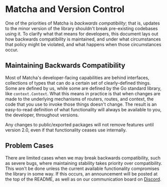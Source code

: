 # Matcha and Version Control

One of the priorities of Matcha is *backwards compatibility*; that is, updates to the minor version of the library shouldn't break pre-existing codebases using it. To clarify what that means for developers, this document lays out how backwards compatibility is maintained, and under what circumstances that policy might be violated, and what happens when those circumstances occur.

## Maintaining Backwards Compatibility

Most of Matcha's developer-facing capabilities are behind interfaces, collections of types that can do a certain set of clearly-defined things. Some are defined by us, while some are defined by the Go standard library, like `context.Context`. What this means in practice is that when changes are made to the underlying mechanisms of routers, routes, and context, the code that you use to invoke those things doesn't change. The result is an easy-to-read definition of what functionality will always be available to you, the developer, throughout versions.

Any changes to public/exported packages will not remove features until version 2.0, even if that functionality ceases use internally.

## Problem Cases

There are limited cases when we may break backwards compatibility, such as severe bugs, where maintaining stability takes priority over compatibility. This won't be done unless the current available functionality compromises the library in some way. If this occurs, an announcement will be posted at the top of the README, as well as on our communication board on [Discord](https://discord.gg/CYPnDDCG).
